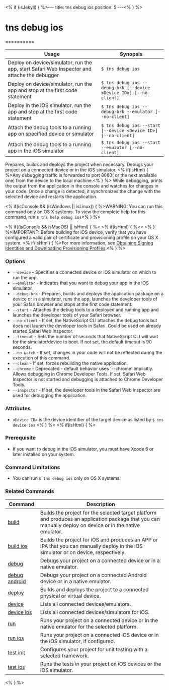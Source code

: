 <% if (isJekyll) { %>---
title: tns debug ios
position: 5
---<% } %>
# tns debug ios
==========

Usage | Synopsis
---|---
Deploy on device/simulator, run the app, start Safari Web Inspector and attache the debugger | `$ tns debug ios`
Deploy on device/simulator, run the app and stop at the first code statement | `$ tns debug ios --debug-brk [--device <Device ID>] [--no-client]`
Deploy in the iOS simulator, run the app and stop at the first code statement | `$ tns debug ios --debug-brk --emulator [--no-client]`
Attach the debug tools to a running app on specified device or simulator| `$ tns debug ios --start [--device <Device ID>] [--no-client]`
Attach the debug tools to a running app in the iOS simulator | `$ tns debug ios --start --emulator [--no-client]`

Prepares, builds and deploys the project when necessary. Debugs your project on a connected device or in the iOS simulator. <% if(isHtml) { %>Any debugging traffic is forwarded to port 8080( or the next available one) from the device to the local machine.<% } %>
While debugging, prints the output from the application in the console and watches for changes in your code. Once a change is detected, it synchronizes the change with the selected device and restarts the application.

<% if(isConsole && (isWindows || isLinux)) { %>WARNING: You can run this command only on OS X systems. To view the complete help for this command, run `$ tns help debug ios`<% } %>

<% if((isConsole && isMacOS) || isHtml) { %>
<% if(isHtml) { %>> <% } %>IMPORTANT: Before building for iOS device, verify that you have configured a valid pair of certificate and provisioning profile on your OS X system. <% if(isHtml) { %>For more information, see [Obtaining Signing Identities and Downloading Provisioning Profiles](https://developer.apple.com/library/mac/recipes/xcode_help-accounts_preferences/articles/obtain_certificates_and_provisioning_profiles.html).<% } %>

### Options
* `--device` - Specifies a connected device or iOS simulator on which to run the app.
* `--emulator` - Indicates that you want to debug your app in the iOS simulator.
* `--debug-brk` - Prepares, builds and deploys the application package on a device or in a simulator, runs the app, launches the developer tools of your Safari browser and stops at the first code statement.
* `--start` - Attaches the debug tools to a deployed and running app and launches the developer tools of your Safari browser.
* `--no-client` - If set, the NativeScript CLI attaches the debug tools but does not launch the developer tools in Safari. Could be used on already started Safari Web Inspector.
* `--timeout` - Sets the number of seconds that NativeScript CLI will wait for the simulator/device to boot. If not set, the default timeout is 90 seconds.
* `--no-watch` - If set, changes in your code will not be reflected during the execution of this command.
* `--clean` - If set, forces rebuilding the native application.
* `--chrome` - Deprecated - default behavior uses '--chrome' implicitly. Allows debugging in Chrome Developer Tools. If set, Safari Web Inspector is not started and debugging is attached to Chrome Developer Tools.
* `--inspector` - If set, the developer tools in the Safari Web Inspector are used for debugging the application.

### Attributes
* `<Device ID>` is the device identifier of the target device as listed by `$ tns device ios`
<% } %>
<% if(isHtml) { %>
### Prerequisite

* If you want to debug in the iOS simulator, you must have Xcode 6 or later installed on your system.

### Command Limitations

* You can run `$ tns debug ios` only on OS X systems.

### Related Commands

Command | Description
----------|----------
[build](build.html) | Builds the project for the selected target platform and produces an application package that you can manually deploy on device or in the native emulator.
[build ios](build-ios.html) | Builds the project for iOS and produces an APP or IPA that you can manually deploy in the iOS simulator or on device, respectively.
[debug](debug.html) | Debugs your project on a connected device or in a native emulator.
[debug android](debug-android.html) | Debugs your project on a connected Android device or in a native emulator.
[deploy](deploy.html) | Builds and deploys the project to a connected physical or virtual device.
[device](../../device/device.html) | Lists all connected devices/emulators.
[device ios](../../device/device-ios.html) | Lists all connected devices/simulators for iOS.
[run](run.html) | Runs your project on a connected device or in the native emulator for the selected platform.
[run ios](run-ios.html) | Runs your project on a connected iOS device or in the iOS simulator, if configured.
[test init](test-init.html) | Configures your project for unit testing with a selected framework.
[test ios](test-ios.html) | Runs the tests in your project on iOS devices or the iOS simulator.
<% } %>